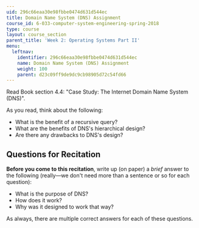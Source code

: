 ```yaml
---
uid: 296c66eaa30e98fbbe0474d631d544ec
title: Domain Name System (DNS) Assignment
course_id: 6-033-computer-system-engineering-spring-2018
type: course
layout: course_section
parent_title: 'Week 2: Operating Systems Part II'
menu:
  leftnav:
    identifier: 296c66eaa30e98fbbe0474d631d544ec
    name: Domain Name System (DNS) Assignment
    weight: 100
    parent: d23c09ff9de9dc9cb98905d72c54fd66
---
```


Read Book section 4.4: "Case Study: The Internet Domain Name System (DNS)".

As you read, think about the following:

*   What is the benefit of a recursive query?
*   What are the benefits of DNS's hierarchical design?
*   Are there any drawbacks to DNS's design?

Questions for Recitation
------------------------

**Before you come to this recitation**, write up (on paper) a _brief_ answer to the following (really—we don't need more than a sentence or so for each question):

*   What is the purpose of DNS?
*   How does it work?
*   Why was it designed to work that way?

As always, there are multiple correct answers for each of these questions.
